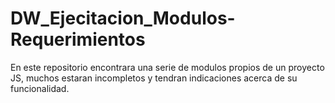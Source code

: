 # DW_Ejecitacion_Modulos-Requerimientos
En este repositorio encontrara una serie de modulos propios de un proyecto JS, muchos estaran incompletos y tendran indicaciones acerca de su funcionalidad.
